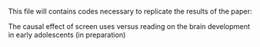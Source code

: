 This file will contains codes necessary to replicate the results of the paper:

The causal effect of screen uses versus reading on the brain development in early adolescents (in preparation)


